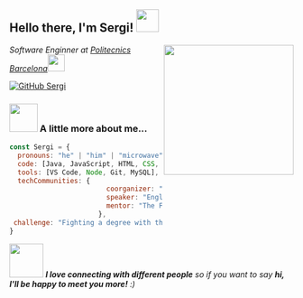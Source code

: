 <h2> Hello there, I'm Sergi! <img src="https://github.com/PerezSJ/PerezSJ.github.io/blob/master/Gifs/giphy.gif" width="40"></h2>
<img align='right' src="https://github.com/PerezSJ/PerezSJ.github.io/blob/master/Gifs/giphy2.gif" width="230" data-rotate="90">
<p><em>Software Enginner at <a href="https://politecnics.barcelona/">Politecnics Barcelona</a></a><img src="https://media.giphy.com/media/WUlplcMpOCEmTGBtBW/giphy.gif" width="30"> 
</em></p>

[![GitHub Sergi](https://img.shields.io/github/followers/thaiane?label=follow&style=social)](https://github.com/PerezSJ)


### <img src="https://media.giphy.com/media/VgCDAzcKvsR6OM0uWg/giphy.gif" width="50"> A little more about me...  

```javascript
const Sergi = {
  pronouns: "he" | "him" | "microwave",
  code: [Java, JavaScript, HTML, CSS, SQL, PHP],
  tools: [VS Code, Node, Git, MySQL],
  techCommunities: {
                        coorganizer: "FreakSmart",
                        speaker: "English de Barcelona",
                        mentor: "The Force"
                      },
 challenge: "Fighting a degree with the force of coding."
}
```

<img src="https://media.giphy.com/media/LnQjpWaON8nhr21vNW/giphy.gif" width="60"> <em><b>I love connecting with different people</b> so if you want to say <b>hi, I'll be happy to meet you more!</b> :)</em>
